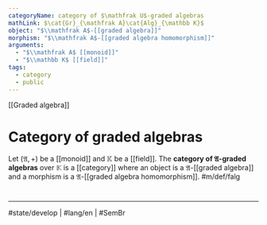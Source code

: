 ```yaml
---
categoryName: category of $\mathfrak U$-graded algebras
mathLink: $\cat{Gr}_{\mathfrak A}\cat{Alg}_{\mathbb K}$
object: "$\\mathfrak A$-[[graded algebra]]"
morphism: "$\\mathfrak A$-[[graded algebra homomorphism]]"
arguments:
  - "$\\mathfrak A$ [[monoid]]"
  - "$\\mathbb K$ [[field]]"
tags:
  - category
  - public
---
```

[[Graded algebra]]
# Category of graded algebras

Let $(\mathfrak{A}, +)$ be a [[monoid]] and $\mathbb{K}$ be a [[field]].
The **category of $\mathfrak{A}$-graded algebras** over $\mathbb{K}$ is a [[category]] where
an object is a $\mathfrak{A}$-[[graded algebra]]
and a morphism is a $\mathfrak{A}$-[[graded algebra homomorphism]]. #m/def/falg 

#
---
#state/develop | #lang/en | #SemBr
